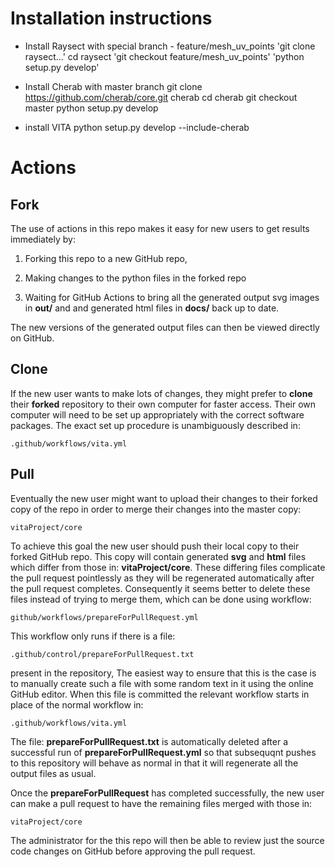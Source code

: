 # Installation instructions

- Install Raysect with special branch - feature/mesh_uv_points
'git clone raysect...'
cd raysect
'git checkout feature/mesh_uv_points'
'python setup.py develop'

- Install Cherab with master branch
git clone https://github.com/cherab/core.git cherab
cd cherab
git checkout master
python setup.py develop

- install VITA
python setup.py develop --include-cherab


# Actions 

## Fork

The use of actions in this repo makes it easy for new users to get results
immediately by:

1. Forking this repo to a new GitHub repo,

2. Making changes to the python files in the forked repo

3. Waiting for GitHub Actions to bring all the generated output svg images in
**out/** and and generated html files in **docs/** back up to date.

The new versions of the generated output files can then be viewed directly on
GitHub.


## Clone

If the new user wants to make lots of changes, they might prefer to **clone**
their **forked** repository to their own computer for faster access.  Their own
computer will need to be set up appropriately with the correct software
packages. The exact set up procedure is unambiguously described in:

    .github/workflows/vita.yml


## Pull

Eventually the new user might want to upload their changes to their forked copy
of the repo in order to merge their changes into the master copy:

    vitaProject/core

To achieve this goal the new user should push their local copy to their forked
GitHub repo.  This copy will contain generated **svg** and **html** files which
differ from those in: **vitaProject/core**. These differing files complicate
the pull request pointlessly as they will be regenerated automatically after
the pull request completes. Consequently it seems better to delete these files
instead of trying to merge them, which can be done using workflow:

    github/workflows/prepareForPullRequest.yml

This workflow only runs if there is a file:

    .github/control/prepareForPullRequest.txt

present in the repository,  The easiest way to ensure that this is the case is
to manually create such a file with some random text in it using the online
GitHub editor.  When this file is committed the relevant workflow starts in
place of the normal workflow in:

    .github/workflows/vita.yml

The file: **prepareForPullRequest.txt** is automatically deleted after a
successful run of **prepareForPullRequest.yml** so that subsequqnt pushes to
this repository will behave as normal in that it will regenerate all the output
files as usual.

Once the **prepareForPullRequest** has completed successfully, the new user can
make a pull request to have the remaining files merged with those in:

    vitaProject/core

The administrator for the this repo will then be able to review just the source
code changes on GitHub before approving the pull request.
